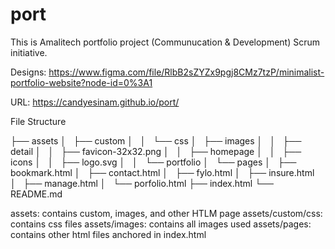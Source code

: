 # port

This is Amalitech portfolio project (Communucation &amp; Development) Scrum initiative.

Designs: https://www.figma.com/file/RlbB2sZYZx9pgj8CMz7tzP/minimalist-portfolio-website?node-id=0%3A1

URL: https://candyesinam.github.io/port/


File Structure

├── assets
│   ├── custom
│   │   └── css
│   ├── images
│   │   ├── detail
│   │   ├── favicon-32x32.png
│   │   ├── homepage
│   │   ├── icons
│   │   ├── logo.svg
│   │   └── portfolio
│   └── pages
│       ├── bookmark.html
│       ├── contact.html
│       ├── fylo.html
│       ├── insure.html
│       ├── manage.html
│       └── porfolio.html
├── index.html
└── README.md

assets: contains custom, images, and other HTLM page
assets/custom/css: contains css files
assets/images: contains all images used 
assets/pages: contains other html files anchored in index.html 